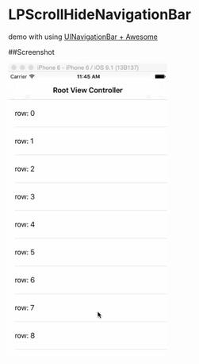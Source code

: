# LPScrollHideNavigationBar

demo with using [UINavigationBar + Awesome](https://github.com/ltebean/LTNavigationBar)

##Screenshot

<img src="Screenshot/test.gif" width=320>